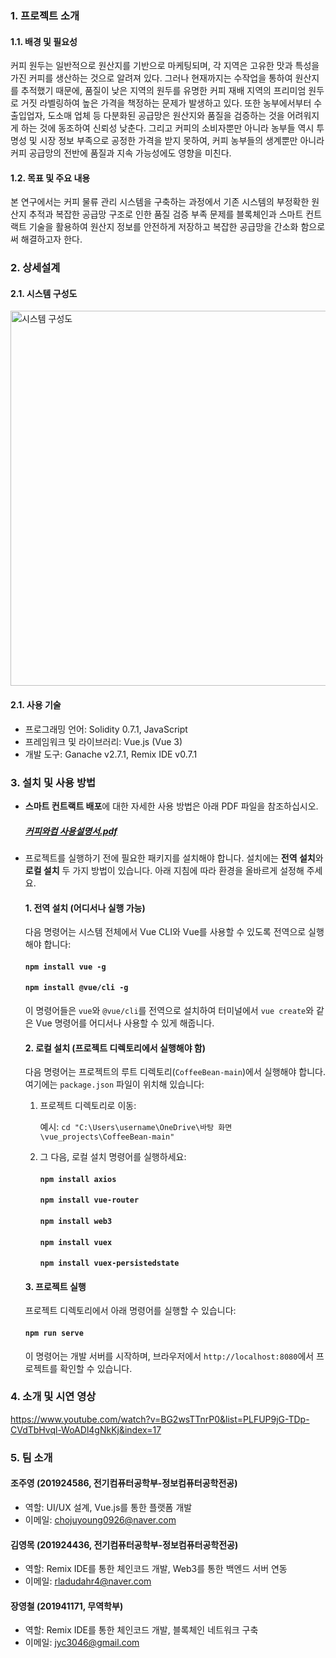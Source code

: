 ### 1. 프로젝트 소개
#### 1.1. 배경 및 필요성
커피 원두는 일반적으로 원산지를 기반으로 마케팅되며, 각 지역은 고유한 맛과 특성을 가진 커피를 생산하는 것으로 알려져 있다. 그러나 현재까지는 수작업을 통하여 원산지를 추적했기 때문에, 품질이 낮은 지역의 원두를 유명한 커피 재배 지역의 프리미엄 원두로 거짓 라벨링하여 높은 가격을 책정하는 문제가 발생하고 있다. 또한 농부에서부터 수출입업자, 도소매 업체 등 다분화된 공급망은 원산지와 품질을 검증하는 것을 어려워지게 하는 것에 동조하여 신뢰성 낮춘다. 그리고 커피의  소비자뿐만 아니라 농부들 역시 투명성 및 시장 정보 부족으로 공정한 가격을 받지 못하여, 커피 농부들의 생계뿐만 아니라 커피 공급망의 전반에 품질과 지속 가능성에도 영향을 미친다.


#### 1.2. 목표 및 주요 내용
본 연구에서는 커피 물류 관리 시스템을 구축하는 과정에서 기존 시스템의 부정확한 원산지 추적과 복잡한 공급망 구조로 인한 품질 검증 부족 문제를 블록체인과 스마트 컨트랙트 기술을 활용하여 원산지 정보를 안전하게 저장하고 복잡한 공급망을 간소화 함으로써 해결하고자 한다.


### 2. 상세설계
#### 2.1. 시스템 구성도
<img src="https://github.com/user-attachments/assets/359a3b11-e64e-4e7c-932f-1b8fed4f8074" alt="시스템 구성도" width="600" />


#### 2.1. 사용 기술
- 프로그래밍 언어: Solidity 0.7.1, JavaScript
- 프레임워크 및 라이브러리: Vue.js (Vue 3)
- 개발 도구: Ganache v2.7.1, Remix IDE v0.7.1


### 3. 설치 및 사용 방법
- **스마트 컨트랙트 배포**에 대한 자세한 사용 방법은 아래 PDF 파일을 참조하십시오. 

   ##### [커피와컴 사용설명서.pdf](https://github.com/user-attachments/files/17349683/default.pdf)



- 프로젝트를 실행하기 전에 필요한 패키지를 설치해야 합니다. 설치에는 **전역 설치**와 **로컬 설치** 두 가지 방법이 있습니다. 아래 지침에 따라 환경을 올바르게 설정해 주세요.

   #### 1. 전역 설치 (어디서나 실행 가능)

   다음 명령어는 시스템 전체에서 Vue CLI와 Vue를 사용할 수 있도록 전역으로 실행해야 합니다:

   #### `npm install vue -g`  
   #### `npm install @vue/cli -g`

   이 명령어들은 `vue`와 `@vue/cli`를 전역으로 설치하여 터미널에서 `vue create`와 같은 Vue 명령어를 어디서나 사용할 수 있게 해줍니다.

   #### 2. 로컬 설치 (프로젝트 디렉토리에서 실행해야 함)

   다음 명령어는 프로젝트의 루트 디렉토리(`CoffeeBean-main`)에서 실행해야 합니다. 여기에는 `package.json` 파일이 위치해 있습니다:

   1. 프로젝트 디렉토리로 이동:

      예시: `cd "C:\Users\username\OneDrive\바탕 화면\vue_projects\CoffeeBean-main"`

   2. 그 다음, 로컬 설치 명령어를 실행하세요:

      #### `npm install axios`  
      #### `npm install vue-router`  
      #### `npm install web3`
      #### `npm install vuex`
      #### `npm install vuex-persistedstate`

   #### 3. 프로젝트 실행

   프로젝트 디렉토리에서 아래 명령어를 실행할 수 있습니다:

   #### `npm run serve`

   이 명령어는 개발 서버를 시작하며, 브라우저에서 `http://localhost:8080`에서 프로젝트를 확인할 수 있습니다.


### 4. 소개 및 시연 영상
https://www.youtube.com/watch?v=BG2wsTTnrP0&list=PLFUP9jG-TDp-CVdTbHvql-WoADl4gNkKj&index=17

### 5. 팀 소개
#### 조주영 (201924586, 전기컴퓨터공학부-정보컴퓨터공학전공)
- 역할: UI/UX 설계, Vue.js를 통한 플랫폼 개발
- 이메일: chojuyoung0926@naver.com

#### 김영목 (201924436, 전기컴퓨터공학부-정보컴퓨터공학전공)
- 역할: Remix IDE를 통한 체인코드 개발, Web3를 통한 백엔드 서버 연동
- 이메일: rladudahr4@naver.com

#### 장영철 (201941171, 무역학부)
- 역할: Remix IDE를 통한 체인코드 개발, 블록체인 네트워크 구축
- 이메일: jyc3046@gmail.com
